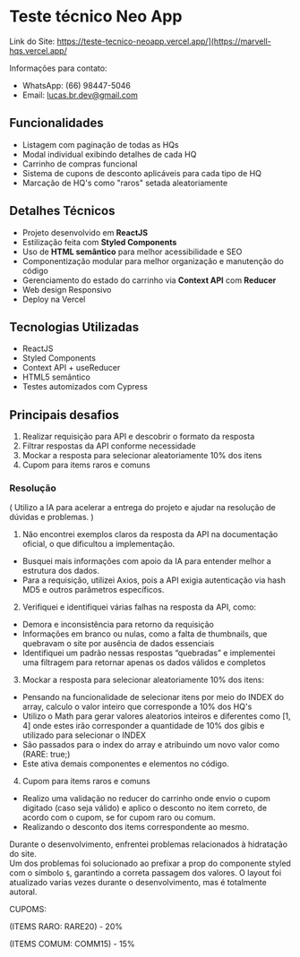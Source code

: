 # Teste técnico Neo App

Link do Site: https://teste-tecnico-neoapp.vercel.app/](https://marvell-hqs.vercel.app/

Informações para contato:
- WhatsApp: (66) 98447-5046
- Email: lucas.br.dev@gmail.com

  
## Funcionalidades

- Listagem com paginação de todas as HQs
- Modal individual exibindo detalhes de cada HQ
- Carrinho de compras funcional
- Sistema de cupons de desconto aplicáveis para cada tipo de HQ
- Marcação de HQ's como "raros" setada aleatoriamente

## Detalhes Técnicos

- Projeto desenvolvido em **ReactJS**
- Estilização feita com **Styled Components**
- Uso de **HTML semântico** para melhor acessibilidade e SEO
- Componentização modular para melhor organização e manutenção do código
- Gerenciamento do estado do carrinho via **Context API** com **Reducer**
- Web design Responsivo
- Deploy na Vercel


## Tecnologias Utilizadas

- ReactJS
- Styled Components
- Context API + useReducer
- HTML5 semântico
- Testes automizados com Cypress


## Principais desafios

1. Realizar requisição para API e descobrir o formato da resposta  
2. Filtrar respostas da API conforme necessidade  
3. Mockar a resposta para selecionar aleatoriamente 10% dos itens
4. Cupom para items raros e comuns

### Resolução

( Utilizo a IA para acelerar a entrega do projeto e ajudar na resolução de dúvidas e problemas.  )
1. Não encontrei exemplos claros da resposta da API na documentação oficial, o que dificultou a implementação.  
- Busquei mais informações com apoio da IA para entender melhor a estrutura dos dados.  
- Para a requisição, utilizei Axios, pois a API exigia autenticação via hash MD5 e outros parâmetros específicos.

2. Verifiquei e identifiquei várias falhas na resposta da API, como:  
- Demora e inconsistência para retorno da requisição  
- Informações em branco ou nulas, como a falta de thumbnails, que quebravam o site por ausência de dados essenciais  
- Identifiquei um padrão nessas respostas “quebradas” e implementei uma filtragem para retornar apenas os dados válidos e completos

3. Mockar a resposta para selecionar aleatoriamente 10% dos itens:  
- Pensando na funcionalidade de selecionar itens por meio do INDEX do array, calculo o valor inteiro que corresponde a 10% dos HQ's
-  Utilizo o Math para gerar valores aleatorios inteiros e diferentes como [1, 4] onde
 estes irão corresponder a quantidade de 10% dos gibis e utilizado para selecionar o INDEX
- São passados para o index do array e atribuindo um novo valor como (RARE: true;)
- Este ativa demais componentes e elementos no código.

4. Cupom para items raros e comuns
- Realizo uma validação no reducer do carrinho onde envio o cupom digitado (caso seja válido)
e aplico o desconto no item correto, de acordo com o cupom, se for cupom raro ou comum.
- Realizando o desconto dos items correspondente ao mesmo. 


Durante o desenvolvimento, enfrentei problemas relacionados à hidratação do site.  
Um dos problemas foi solucionado ao prefixar a prop do componente styled com o símbolo `$`, garantindo a correta passagem dos valores.
O layout foi atualizado varias vezes durante o desenvolvimento, mas é totalmente autoral.


CUPOMS:


(ITEMS RARO: RARE20) - 20%


(ITEMS COMUM: COMM15) - 15%
